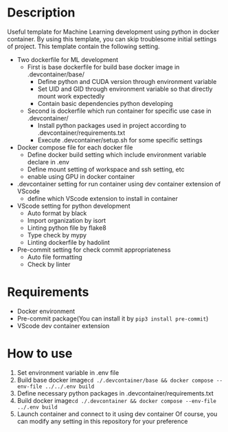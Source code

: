 # Description
Useful template for Machine Learning development using python in docker container.
By using this template, you can skip troublesome initial settings of project.
This template contain the following setting.
- Two dockerfile for ML development
    - First is base dockerfile for build base docker image in .devcontainer/base/
        - Define python and CUDA version through environment variable
        - Set UID and GID through environment variable so that directly mount work expectedly
        - Contain basic dependencies python developing
    - Second is dockerfile which run container for specific use case in .devcontainer/
        - Install python packages used in project according to .devcontainer/requirements.txt
        - Execute .devcontainer/setup.sh for some specific settings
- Docker compose file for each docker file
    - Define docker build setting which include environment variable declare in .env
    - Define mount setting of workspace and ssh setting, etc
    - enable using GPU in docker container
- .devcontainer setting for run container using dev container extension of VScode
    - define which VScode extension to install in container
- VScode setting for python development
    - Auto format by black
    - Import organization by isort
    - Linting python file by flake8
    - Type check by mypy
    - Linting dockerfile by hadolint
- Pre-commit setting for check commit appropriateness
    - Auto file formatting
    - Check by linter
# Requirements
- Docker environment
- Pre-commit package(You can install it by `pip3 install pre-commit`)
- VScode dev container extension

# How to use
1. Set environment variable in .env file
1. Build base docker image`cd ./.devcontainer/base && docker compose --env-file ../../.env build`
1. Define necessary python packages in .devcontainer/requirements.txt
1. Build docker image`cd ./.devcontainer && docker compose --env-file ../.env build`
1. Launch container and connect to it using dev container
Of course, you can modify any setting in this repository for your preference

